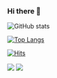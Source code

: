 ### Hi there 👋

<!--
**NestDream/NestDream** is a ✨ _special_ ✨ repository because its `README.md` (this file) appears on your GitHub profile.

Here are some ideas to get you started:

- 🔭 I’m currently working on ...
- 🌱 I’m currently learning ...
- 👯 I’m looking to collaborate on ...
- 🤔 I’m looking for help with ...
- 💬 Ask me about ...
- 📫 How to reach me: ...
- 😄 Pronouns: ...
- ⚡ Fun fact: ...
-->

![GitHub stats](https://github-readme-stats.vercel.app/api?username=nestdream&show_icons=true&theme=vue&count_private=true)

[![Top Langs](https://github-readme-stats.vercel.app/api/top-langs/?username=nestdream&layout=compact)](https://github.com/anuraghazra/github-readme-stats)

[![Hits](https://hits.seeyoufarm.com/api/count/incr/badge.svg?url=https%3A%2F%2Fgithub.com%2Fnestdream&count_bg=%2379C83D&title_bg=%23555555&icon=&icon_color=%23E7E7E7&title=hits&edge_flat=false)](https://hits.seeyoufarm.com)

  <img align="center" src="https://github-readme-stats.vercel.app/api/pin/?username=nestdream&repo=github-readme-stats" />

<a href="https://github.com/">
  <img align="center" src="https://github-readme-stats.vercel.app/api/pin/?username=nestdream" />
</a>
